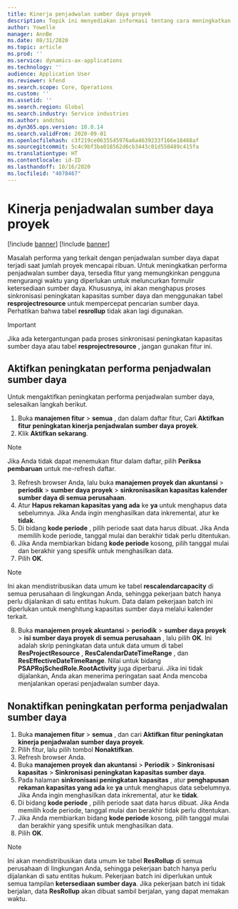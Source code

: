```yaml
---
title: Kinerja penjadwalan sumber daya proyek
description: Topik ini menyediakan informasi tentang cara meningkatkan kinerja penjadwalan sumber daya untuk sejumlah besar proyek.
author: Yowelle
manager: AnnBe
ms.date: 08/31/2020
ms.topic: article
ms.prod: ''
ms.service: dynamics-ax-applications
ms.technology: ''
audience: Application User
ms.reviewer: kfend
ms.search.scope: Core, Operations
ms.custom: ''
ms.assetid: ''
ms.search.region: Global
ms.search.industry: Service industries
ms.author: andchoi
ms.dyn365.ops.version: 10.0.14
ms.search.validFrom: 2020-09-01
ms.openlocfilehash: c3f219ce0635545976a6a4639233f166e18468af
ms.sourcegitcommit: 5c4c9bf3ba018562d6cb3443c01d550489c415fa
ms.translationtype: HT
ms.contentlocale: id-ID
ms.lasthandoff: 10/16/2020
ms.locfileid: "4078467"
---
```

# <a name="project-resource-scheduling-performance"></a>Kinerja penjadwalan sumber daya proyek

[!include [banner](../includes/banner.md)]
[!include [banner](../includes/preview-banner.md)]


Masalah performa yang terkait dengan penjadwalan sumber daya dapat terjadi saat jumlah proyek mencapai ribuan. Untuk meningkatkan performa penjadwalan sumber daya, tersedia fitur yang memungkinkan pengguna mengurangi waktu yang diperlukan untuk meluncurkan formulir ketersediaan sumber daya. Khususnya, ini akan menghapus proses sinkronisasi peningkatan kapasitas sumber daya dan menggunakan tabel **resprojectresource** untuk mempercepat pencarian sumber daya. Perhatikan bahwa tabel **resrollup** tidak akan lagi digunakan.

> [!IMPORTANT]
> Jika ada ketergantungan pada proses sinkronisasi peningkatan kapasitas sumber daya atau tabel **resprojectresource** , jangan gunakan fitur ini.

## <a name="enable-resource-scheduling-performance-enhancement"></a>Aktifkan peningkatan performa penjadwalan sumber daya
Untuk mengaktifkan peningkatan performa penjadwalan sumber daya, selesaikan langkah berikut.

1. Buka **manajemen fitur** > **semua** , dan dalam daftar fitur, Cari **Aktifkan fitur peningkatan kinerja penjadwalan sumber daya proyek**.
2. Klik **Aktifkan sekarang**.

> [!NOTE]
> Jika Anda tidak dapat menemukan fitur dalam daftar, pilih **Periksa pembaruan** untuk me-refresh daftar.

3. Refresh browser Anda, lalu buka **manajemen proyek dan akuntansi** > **periodik** > **sumber daya proyek** > **sinkronisasikan kapasitas kalender sumber daya di semua perusahaan**.
4. Atur **Hapus rekaman kapasitas yang ada** ke **ya** untuk menghapus data sebelumnya. Jika Anda ingin menghasilkan data inkremental, atur ke **tidak**.
5. Di bidang **kode periode** , pilih periode saat data harus dibuat. Jika Anda memilih kode periode, tanggal mulai dan berakhir tidak perlu ditentukan.
6. Jika Anda membiarkan bidang **kode periode** kosong, pilih tanggal mulai dan berakhir yang spesifik untuk menghasilkan data.
7. Pilih **OK**.

 > [!NOTE]
 > Ini akan mendistribusikan data umum ke tabel **rescalendarcapacity** di semua perusahaan di lingkungan Anda, sehingga pekerjaan batch hanya perlu dijalankan di satu entitas hukum. Data dalam pekerjaan batch ini diperlukan untuk menghitung kapasitas sumber daya melalui kalender terkait.

8. Buka **manajemen proyek akuntansi** > **periodik** > **sumber daya proyek** > **isi sumber daya proyek di semua perusahaan** , lalu pilih **OK**. Ini adalah skrip peningkatan data untuk data umum di tabel **ResProjectResource** , **ResCalendarDateTimeRange** , dan **ResEffectiveDateTimeRange**. Nilai untuk bidang **PSAPRojSchedRole.RootActivity** juga diperbarui. Jika ini tidak dijalankan, Anda akan menerima peringatan saat Anda mencoba menjalankan operasi penjadwalan sumber daya.
 
## <a name="turn-off-resource-scheduling-performance-enhancement"></a>Nonaktifkan peningkatan performa penjadwalan sumber daya

1. Buka **manajemen fitur** > **semua** , dan cari **Aktifkan fitur peningkatan kinerja penjadwalan sumber daya proyek**.
2. Pilih fitur, lalu pilih tombol **Nonaktifkan**.
3. Refresh browser Anda.
4. Buka **manajemen proyek dan akuntansi** > **Periodik** > **Sinkronisasi kapasitas** > **Sinkronisasi peningkatan kapasitas sumber daya**.
5. Pada halaman **sinkronisasi peningkatan kapasitas** , atur **penghapusan rekaman kapasitas yang ada** ke **ya** untuk menghapus data sebelumnya. Jika Anda ingin menghasilkan data inkremental, atur ke **tidak**.
6. Di bidang **kode periode** , pilih periode saat data harus dibuat. Jika Anda memilih kode periode, tanggal mulai dan berakhir tidak perlu ditentukan.
7. Jika Anda membiarkan bidang **kode periode** kosong, pilih tanggal mulai dan berakhir yang spesifik untuk menghasilkan data.
8. Pilih **OK**.

> [!NOTE]
> Ini akan mendistribusikan data umum ke tabel **ResRollup** di semua perusahaan di lingkungan Anda, sehingga pekerjaan batch hanya perlu dijalankan di satu entitas hukum. Pekerjaan batch ini diperlukan untuk semua tampilan **ketersediaan sumber daya**. Jika pekerjaan batch ini tidak berjalan, data **ResRollup** akan dibuat sambil berjalan, yang dapat memakan waktu.

